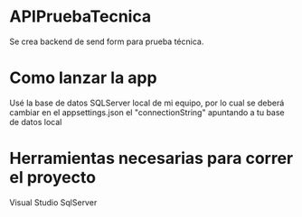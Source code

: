 # APIPruebaTecnica

Se crea backend de send form para prueba técnica.

# Como lanzar la app

Usé la base de datos SQLServer local de mi equipo, por lo cual se deberá cambiar en el appsettings.json el "connectionString" apuntando a tu base de datos local

# Herramientas necesarias para correr el proyecto

Visual Studio
SqlServer

